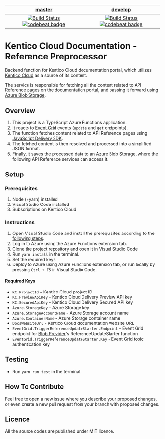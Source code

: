 | [master](https://github.com/KenticoDocs/cloud-docs-reference-preprocessor/tree/master) | [develop](https://github.com/KenticoDocs/cloud-docs-reference-preprocessor/tree/develop) |
|:---:|:---:|
| [![Build Status](https://travis-ci.com/KenticoDocs/cloud-docs-reference-preprocessor.svg?branch=master)](https://travis-ci.com/KenticoDocs/cloud-docs-reference-preprocessor/branches) [![codebeat badge](https://codebeat.co/badges/32d6f2cc-4a7b-4630-86a5-4fcb745e5f2a)](https://codebeat.co/projects/github-com-kenticodocs-cloud-docs-reference-preprocessor-master) | [![Build Status](https://travis-ci.com/KenticoDocs/cloud-docs-reference-preprocessor.svg?branch=develop)](https://travis-ci.com/KenticoDocs/cloud-docs-reference-preprocessor/branches) [![codebeat badge](https://codebeat.co/badges/00b5b236-5608-45cc-993e-0f61d21eeb5c)](https://codebeat.co/projects/github-com-kenticodocs-cloud-docs-reference-preprocessor-develop) |

# Kentico Cloud Documentation - Reference Preprocessor

Backend function for Kentico Cloud documentation portal, which utilizes [Kentico Cloud](https://app.kenticocloud.com/) as a source of its content.

The service is responsible for fetching all the content related to API Reference pages on the documentation portal, and passing it forward using [Azure Blob Storage](https://azure.microsoft.com/en-us/services/storage/blobs/).

## Overview
1. This project is a TypeScript Azure Functions application.
2. It reacts to [Event Grid](https://azure.microsoft.com/en-us/services/event-grid/) events (`update` and `get` endpoints).
3. The function fetches content related to API Reference pages using [JavaScript Delivery SDK](https://github.com/Kentico/kentico-cloud-js/tree/master/packages/delivery).
4. The fetched content is then resolved and processed into a simplified JSON format.
4. Finally, it saves the processed data to an Azure Blob Storage, where the following API Reference services can access it.

## Setup

### Prerequisites
1. Node (+yarn) installed
2. Visual Studio Code installed
3. Subscriptions on Kentico Cloud

### Instructions
1. Open Visual Studio Code and install the prerequisites according to the [following steps](https://code.visualstudio.com/tutorials/functions-extension/getting-started).
2. Log in to Azure using the Azure Functions extension tab.
3. Clone the project repository and open it in Visual Studio Code.
4. Run `yarn install` in the terminal.
5. Set the required keys.
6. Deploy to Azure using Azure Functions extension tab, or run locally by pressing `Ctrl + F5` in Visual Studio Code.

#### Required Keys
* `KC.ProjectId` - Kentico Cloud project ID
* `KC.PreviewApiKey` - Kentico Cloud Delivery Preview API key
* `KC.SecuredApiKey` - Kentico Cloud Delivery Secured API key
* `Azure.StorageKey` - Azure Storage key
* `Azure.StorageAccountName` - Azure Storage account name
* `Azure.ContainerName` - Azure Storage container name
* `DocsWebsiteUrl` - Kentico Cloud documentation website URL
* `EventGrid.TriggerReferenceUpdateStarter.Endpoint` - Event Grid endpoint for [Blob Provider](https://github.com/KenticoDocs/cloud-docs-open-api-provider)'s ReferenceUpdateStarter function
* `EventGrid.TriggerReferenceUpdateStarter.Key` - Event Grid topic authentication key

## Testing
* Run `yarn run test` in the terminal.

## How To Contribute
Feel free to open a new issue where you describe your proposed changes, or even create a new pull request from your branch with proposed changes.

## Licence
All the source codes are published under MIT licence.
